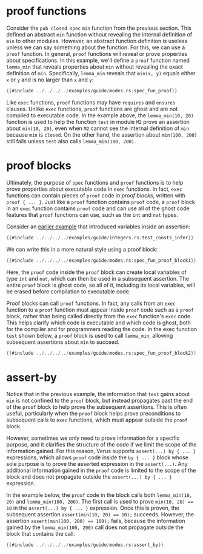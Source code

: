 # proof functions

Consider the `pub closed spec` `min` function from the previous section.
This defined an abstract `min` function without revealing the internal
definition of `min` to other modules.
However, an abstract function definition is useless unless we can say something about the function.
For this, we can use a `proof` function.
In general, `proof` functions will reveal or prove properties about specifications.
In this example, we'll define a `proof` function named `lemma_min` that
reveals properties about `min` without revealing the exact definition of `min`.
Specifically, `lemma_min` reveals that `min(x, y)` equals either `x` or `y` and
is no larger than `x` and `y`:

```rust
{{#include ../../../../examples/guide/modes.rs:spec_fun_proof}}
```

Like `exec` functions, `proof` functions may have `requires` and `ensures` clauses.
Unlike `exec` functions, `proof` functions are ghost and are not compiled to executable code.
In the example above, the `lemma_min(10, 20)` function is used to help the function `test` in module `M2`
prove an assertion about `min(10, 20)`, even when `M2` cannot see the internal definition of `min`
because `min` is `closed`.
On the other hand, the assertion about `min(100, 200)` still fails
unless `test` also calls `lemma_min(100, 200)`.

# proof blocks

Ultimately, the purpose of `spec` functions and `proof` functions is to help prove
properties about executable code in `exec` functions.
In fact, `exec` functions can contain pieces of `proof` code in *proof blocks*,
written with `proof { ... }`.
Just like a `proof` function contains `proof` code,
a `proof` block in an `exec` function contains `proof` code
and can use all of the ghost code features that `proof` functions can use,
such as the `int` and `nat` types.

Consider an [earlier example](integers.md#integer-constants) that introduced
variables inside an assertion:

```rust
{{#include ../../../../examples/guide/integers.rs:test_consts_infer}}
```

We can write this in a more natural style using a proof block:

```rust
{{#include ../../../../examples/guide/modes.rs:spec_fun_proof_block1}}
```

Here, the `proof` code inside the `proof` block can create local variables
of type `int` and `nat`,
which can then be used in a subsequent assertion.
The entire `proof` block is ghost code, so all of it, including its local variables,
will be erased before compilation to executable code.

Proof blocks can call `proof` functions.
In fact, any calls from an `exec` function to a `proof` function
must appear inside `proof` code such as a `proof` block,
rather than being called directly from the `exec` function's `exec` code.
This helps clarify which code is executable and which code is ghost,
both for the compiler and for programmers reading the code.
In the exec function `test` shown below,
a `proof` block is used to call `lemma_min`,
allowing subsequent assertions about `min` to succeed.

```rust
{{#include ../../../../examples/guide/modes.rs:spec_fun_proof_block2}}
```

# assert-by

Notice that in the previous example,
the information that `test` gains about `min`
is not confined to the `proof` block,
but instead propagates past the end of the `proof` block
to help prove the subsequent assertions.
This is often useful,
particularly when the `proof` block helps
prove preconditions to subsequent calls to `exec` functions,
which must appear outside the `proof` block.

However, sometimes we only need to prove information for a specific purpose,
and it clarifies the structure of the code if we limit the scope
of the information gained.
For this reason,
Verus supports `assert(...) by { ... }` expressions,
which allows `proof` code inside the `by { ... }` block whose sole purpose
is to prove the asserted expression in the `assert(...)`.
Any additional information gained in the `proof` code is limited to the scope of the block
and does not propagate outside the `assert(...) by { ... }` expression.

In the example below,
the `proof` code in the block calls both `lemma_min(10, 20)` and `lemma_min(100, 200)`.
The first call is used to prove `min(10, 20) == 10` in the `assert(...) by { ... }` expression.
Once this is proven, the subsequent assertion `assert(min(10, 20) == 10);` succeeds.
However, the assertion `assert(min(100, 200) == 100);` fails,
because the information gained by the `lemma_min(100, 200)` call
does not propagate outside the block that contains the call.

```rust
{{#include ../../../../examples/guide/modes.rs:assert_by}}
```
